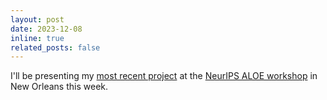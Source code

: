 ```yaml
---
layout: post
date: 2023-12-08
inline: true
related_posts: false
---
```


I'll be presenting my [most recent project](https://arxiv.org/abs/2310.03494) at the [NeurIPS ALOE workshop](https://sites.google.com/view/aloe2023) in New Orleans this week.
